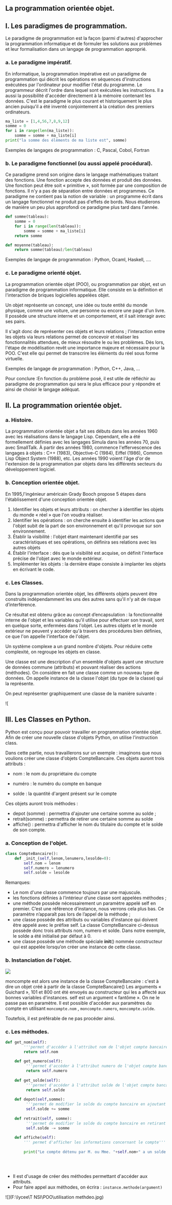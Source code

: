 ## La programmation orientée objet. 



## I. Les paradigmes de programmation. 

Le paradigme de programmation est la façon (parmi d'autres) d'approcher la programmation informatique et de formuler les solutions aux problèmes et leur formalisation dans un langage de programmation approprié.

### a. Le paradigme impératif. 

En informatique, la programmation impérative est un paradigme de programmation qui décrit les opérations en séquences d'instructions exécutées par l'ordinateur pour modifier l'état du programme.
Le programmeur décrit l'ordre dans lequel sont exécutées les instructions. Il a aussi la possibilité d'accéder  directement à la mémoire contenant les données. 
C'est le paradigme le plus courant et historiquement le plus ancien puisqu'il a été inventé conjointement à la création des premiers ordinateurs. 

```python
ma_liste = [1,4,56,7,8,9,12]
somme = 0
for i in range(len(ma_liste)):
	somme = somme + ma_liste[i]
print("la somme des élèments de ma liste est", somme)
```

Exemples de langages de programmation : C, Pascal, Cobol, Fortran

### b. Le paradigme fonctionnel (ou aussi appelé procédural). 

Ce paradigme prend son origine dans le langage mathématiques traitant des fonctions. 
Une fonction accepte des données et produit des données. 
Une fonction peut être soit « primitive », soit formée par une composition de fonctions. Il n'y a pas de séparation entre données et programmes. 
Ce paradigme ne contient pas la notion de variable : un programme écrit dans un langage fonctionnel ne produit pas d'effets de bords. Nous étudierons de manière un peu plus approfondi ce paradigme plus tard dans l'année.

 

```python
def somme(tableau):
    somme = 0
    for i in range(len(tableau)):
        somme = somme + ma_liste[i]
    return somme

def moyenne(tableau): 
    return somme(tableau)/len(tableau)

```

Exemples de langage de programmation :  Python, Ocaml, Haskell, ….

### c. Le paradigme orienté objet. 

La programmation orientée objet (POO), ou programmation par objet, est un paradigme de programmation informatique. Elle consiste en la définition et l'interaction de briques logicielles appelées objet.

Un objet représente un concept, une idée ou toute entité du monde physique, comme une voiture, une personne ou encore une page d'un livre. Il possède une structure interne et un comportement, et il sait interagir avec ses pairs. 

Il s'agit donc de représenter ces objets et leurs relations ; l'interaction entre les objets via leurs relations permet de concevoir et réaliser les fonctionnalités attendues, de mieux résoudre le ou les problèmes.
Dès lors, l'étape de modélisation revêt une importance majeure et nécessaire pour la POO. C'est elle qui permet de transcrire les éléments du réel sous forme virtuelle.

Exemples de langage de programmation : Python, C++, Java, ...





Pour conclure :En fonction du problème posé, il est utile de réfléchir au paradigme de programmation qui sera le plus efficace pour y répondre et ainsi de choisir le langage adéquat. 

## II. La programmation orientée objet. 



### a. Histoire. 

La programmation orientée objet a fait ses débuts dans les années 1960 avec les réalisations dans le langage Lisp. Cependant, elle a été formellement définies avec les langages Simula dans les années 70, puis avec SmallTalk. 
À partir des années 1980, commence l'effervescence des langages à objets : C++ (1983), Objective-C (1984), Eiffel (1986), Common Lisp Object System (1988), etc. Les années 1990 voient l'âge d'or de l'extension de la programmation par objets dans les différents secteurs du développement logiciel.

### b. Conception orientée objet. 

En 1995,l'ingénieur américain Grady Booch propose 5 étapes dans l'établissement d'une conception orientée objet. 

1. Identifier les objets et leurs attributs : on chercher à identifier les objets du monde « réel » que l'on voudra réaliser.
2. Identifier les opérations : on cherche ensuite à identifier les actions que l'objet subit de la part de son environnement et qu'il provoque sur son environnement. 
3. Établir la visibilité : l'objet étant maintenant identifié par ses caractéristiques et ses opérations, on définira ses relations avec les autres objets
4. Établir l'interface : dés que la visibilité est acquise, on définit l'interface précise de l'objet avec le monde extérieur. 
5. Implémenter les objets : la dernière étape consiste à implanter les objets en écrivant le code. 

### c. Les Classes. 

Dans la programmation orientée objet, les différents objets peuvent être  construits indépendamment les uns des autres sans qu'il n'y ait de risque d’interférence. 

Ce résultat est obtenu grâce au concept d’encapsulation : la fonctionnalité interne de l'objet et les variables qu'il utilise pour effectuer son travail, sont en quelque sorte, enfermées dans l'objet. 
Les autres objets et le monde extérieur ne peuvent y accéder qu'à travers des procédures bien définies, ce que l'on appelle l'interface de l'objet. 

Un système complexe a un grand nombre d'objets. Pour réduire cette complexité, on regroupe les objets en classe. 

Une classe est une description d'un ensemble d'objets ayant une structure de données commune (attributs) et pouvant réaliser des actions (méthodes). On considère en fait une classe comme un nouveau type de données. On appelle instance de la classe l'objet (du type de la classe) qui la représente. 

On peut représenter graphiquement une classe de la manière suivante :

![

## III. Les Classes en Python. 

Python est conçu pour pouvoir travailler en programmation orientée objet. 
Afin de créer une nouvelle classe d'objets Python, on utilise l'instruction class.

Dans cette partie, nous travaillerons sur un exemple : imaginons que nous voulions créer une classe d'objets CompteBancaire. 
Ces objets auront trois attributs :
- nom : le nom du propriétaire du compte

- numéro : le numéro du compte en banque

- solde : la quantité d'argent présent sur le compte

  

Ces objets auront trois méthodes :

- depot (somme) : permettra d'ajouter une certaine somme au solde ;
- retrait(somme) : permettra de retirer une certaine somme au solde
- affiche() : permettra d'afficher le nom du titulaire du compte et le solde de son compte.  

### a. Conception de l'objet. 

```python
class CompteBancaire():
	def _init_(self,lenom,lenumero,lesolde=0):
        self.nom = lenom
        self.numero = lenumero
        self.solde = lesolde
```

Remarques:

- Le nom d'une classe commence toujours par une majuscule.
- les fonctions définies à l’intérieur d’une classe sont appelées méthodes ;
- une méthode possède nécessairement un paramètre appelé self en premier. C’est une référence d’instance, nous verrons cela plus bas. Ce paramètre n’apparaît pas lors de l’appel de la méthode ;
- une classe possède des attributs ou variables d’instance qui doivent être appelé avec le préfixe self. La classe CompteBancaire ci-dessus possède donc trois attributs nom, numero et solde. Dans notre exemple, le solde a été initialisé par défaut à 0. 
- une classe possède une méthode spéciale __init__() nommée constructeur qui est appelée lorsqu’on créer une instance de cette classe.

### b. Instanciation de l'objet. 

![](instanciationmoncompte.jpg)



moncompte est alors une instance de la classe CompteBancaire : c'est à dire un objet créé à partir de la classe CompteBancaire()
Les arguments « Guichard », 101 et 800 ont été envoyés au constructeur qui les a affecté aux bonnes variables d'instances. 
self est un argument « fantôme ». On ne le passe pas en paramètre. 
Il est possible d'accéder aux paramètres du compte en utilisant `moncompte.nom` , `moncompte.numero`, `moncompte.solde`.

 Toutefois, il est préférable de ne pas procéder ainsi. 

### c. Les méthodes. 

```python
def get_nom(self):
        '''permet d'accéder à l'attribut nom de l'objet compte bancaire'''
        return self.nom
    
    def get_numero(self):
         '''permet d'accéder à l'attribut numero de l'objet compte bancaire'''
         return self.numero
    
    def get_solde(self):
         '''permet d'accéder à l'attribut solde de l'objet compte bancaire'''
         return self.solde
    
    def depot(self,somme):
         '''permet de modifier le solde du compte bancaire en ajoutant de l'argent sur le compte'''
         self.solde += somme
        
    def retrait(self, somme):
         '''permet de modifier le solde du compte bancaire en retirant de l'argent sur le compte'''
         self.solde -= somme
    
    def affiche(self):
        ''' permet d'afficher les informations concernant le compte'''
        
        print("Le compte détenu par M. ou Mme. "+self.nom+" a un solde de "+str(self.solde)+"€")
        
        
        
```

- Il est d'usage de créer des méthodes permettant d'accéder aux attributs. 
- Pour faire appel aux méthodes, on écrira : 
  `instance.methode(argument)`

![](F:\lycee\T NSI\POO\utilisation methdeo.jpg)
